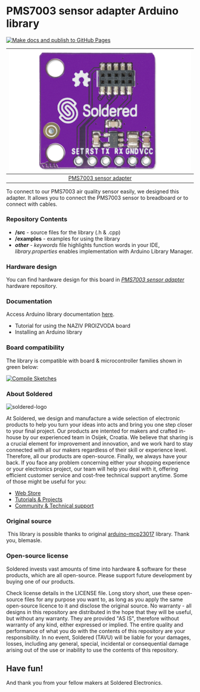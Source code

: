 # PMS7003 sensor adapter Arduino library

[![Make docs and publish to GitHub Pages](https://github.com/SolderedElectronics/Soldered-PMS7003-Particle-Sensor-Arduino-Library/actions/workflows/make_docs.yml/badge.svg?branch=dev)](https://github.com/SolderedElectronics/Soldered-PMS7003-Particle-Sensor-Arduino-Library/actions/workflows/make_docs.yml)

| ![PMS7003 sensor adapter](https://github.com/SolderedElectronics/PMS7003-sensor-adapter-hardware-design/blob/main/OUTPUTS/V1.1.1/333058.jpg) |
| :------------------------------------------------------------------------------------------------------------------------------------------: |
|                                            [PMS7003 sensor adapter](https://www.solde.red/333058)                                            |

To connect to our PMS7003 air quality sensor easily, we designed this adapter. It allows you to connect the PMS7003 sensor to breadboard or to connect with cables.

### Repository Contents

- **/src** - source files for the library (.h & .cpp)
- **/examples** - examples for using the library
- **_other_** - _keywords_ file highlights function words in your IDE, _library.properties_ enables implementation with Arduino Library Manager.

### Hardware design

You can find hardware design for this board in [_PMS7003 sensor adapter_](https://github.com/SolderedElectronics/PMS7003-sensor-adapter-hardware-design) hardware repository.

### Documentation

Access Arduino library documentation [here](https://SolderedElectronics.github.io/Soldered-PMS7003-Particle-Sensor-Arduino-Library/).

- Tutorial for using the NAZIV PROIZVODA board
- Installing an Arduino library

### Board compatibility

The library is compatible with board & microcontroller families shown in green below:

[![Compile Sketches](http://github-actions.40ants.com/e-radionicacom/Soldered-PMS7003-Particle-Sensor-Arduino-Library/matrix.svg?branch=dev&only=Compile%20Sketches)](https://github.com/SolderedElectronics/Soldered-PMS7003-Particle-Sensor-Arduino-Library/actions/workflows/compile_test.yml)

### About Soldered

<img src="https://raw.githubusercontent.com/e-radionicacom/Soldered-PMS7003-Particle-Sensor-Arduino-Library/dev/extras/Soldered-logo-color.png" alt="soldered-logo" width="500"/>

At Soldered, we design and manufacture a wide selection of electronic products to help you turn your ideas into acts and bring you one step closer to your final project. Our products are intented for makers and crafted in-house by our experienced team in Osijek, Croatia. We believe that sharing is a crucial element for improvement and innovation, and we work hard to stay connected with all our makers regardless of their skill or experience level. Therefore, all our products are open-source. Finally, we always have your back. If you face any problem concerning either your shopping experience or your electronics project, our team will help you deal with it, offering efficient customer service and cost-free technical support anytime. Some of those might be useful for you:

- [Web Store](https://www.soldered.com/shop)
- [Tutorials & Projects](https://soldered.com/learn)
- [Community & Technical support](https://soldered.com/community)

### Original source

​
This library is possible thanks to original [arduino-mcp23017](https://github.com/blemasle/arduino-mcp23017) library. Thank you, blemasle.

### Open-source license

Soldered invests vast amounts of time into hardware & software for these products, which are all open-source. Please support future development by buying one of our products.

Check license details in the LICENSE file. Long story short, use these open-source files for any purpose you want to, as long as you apply the same open-source licence to it and disclose the original source. No warranty - all designs in this repository are distributed in the hope that they will be useful, but without any warranty. They are provided "AS IS", therefore without warranty of any kind, either expressed or implied. The entire quality and performance of what you do with the contents of this repository are your responsibility. In no event, Soldered (TAVU) will be liable for your damages, losses, including any general, special, incidental or consequential damage arising out of the use or inability to use the contents of this repository.

## Have fun!

And thank you from your fellow makers at Soldered Electronics.
